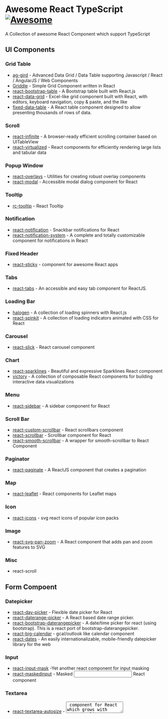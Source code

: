 # Awesome React TypeScript [![Awesome](https://awesome.re/badge.svg)](https://awesome.re)
A Collection of awesome React Component which support TypeScript

## UI Components

### Grid Table
* [ag-gird](https://github.com/ag-grid/ag-grid) - Advanced Data Grid / Data Table supporting Javascript / React / AngularJS / Web Components 
* [Griddle](https://github.com/GriddleGriddle/Griddle) - Simple Grid Component written in React 
* [react-bootstrap-table](https://github.com/AllenFang/react-bootstrap-table) - A Bootstrap table built with React.js 
* [react-data-grid](https://github.com/adazzle/react-data-grid) - Excel-like grid component built with React, with editors, keyboard navigation, copy & paste, and the like
* [fixed-data-table](https://github.com/facebookarchive/fixed-data-table) - A React table component designed to allow presenting thousands of rows of data. 

### Scroll
* [react-infinite](https://github.com/seatgeek/react-infinite) - A browser-ready efficient scrolling container based on UITableView
* [react-virtualized](https://github.com/bvaughn/react-virtualized) -  React components for efficiently rendering large lists and tabular data 

### Popup Window
* [react-overlays](https://github.com/react-bootstrap/react-overlays) - Utilities for creating robust overlay components
* [react-modal](https://github.com/reactjs/react-modal) - Accessible modal dialog component for React

### Tooltip
* [rc-tooltip](https://github.com/react-component/tooltip) - React Tooltip

### Notification
* [react-notification](https://github.com/pburtchaell/react-notification) - Snackbar notifications for React
* [react-notification-system](https://github.com/igorprado/react-notification-system) - A complete and totally customizable component for notifications in React 

### Fixed Header
* [react-sticky](https://github.com/captivationsoftware/react-sticky) - <Sticky /> component for awesome React apps

### Tabs
* [react-tabs](https://github.com/reactjs/react-tabs) - An accessible and easy tab component for ReactJS.

### Loading Bar
* [halogen](https://github.com/yuanyan/halogen) - A collection of loading spinners with React.js 
* [react-spinkit](https://github.com/KyleAMathews/react-spinkit) - A collection of loading indicators animated with CSS for React 

### Carousel
* [react-slick](https://github.com/akiran/react-slick) - React carousel component

### Chart 
* [react-sparklines](https://github.com/borisyankov/react-sparklines) - Beautiful and expressive Sparklines React component
* [victory](https://github.com/FormidableLabs/victory) - A collection of composable React components for building interactive data visualizations

### Menu
* [react-sidebar](https://github.com/balloob/react-sidebar) - A sidebar component for React

### Scroll Bar
* [react-custom-scrollbar](https://github.com/malte-wessel/react-custom-scrollbars) - React scrollbars component 
* [react-scrollbar](https://github.com/souhe/reactScrollbar) - Scrollbar component for React
* [react-smooth-scrollbar](https://github.com/idiotWu/react-smooth-scrollbar) - A wrapper for smooth-scrollbar to React Component

### Paginator
* [react-paginate](https://github.com/AdeleD/react-paginate) - A ReactJS component that creates a pagination

### Map
* [react-leaflet](https://github.com/PaulLeCam/react-leaflet) - React components for Leaflet maps

### Icon
* [react-icons](https://github.com/gorangajic/react-icons) - svg react icons of popular icon packs

### Image
* [react-svg-pan-zoom](https://github.com/chrvadala/react-svg-pan-zoom) - A React component that adds pan and zoom features to SVG 

### Misc
* react-scroll

## Form Compoent

### Datepicker
* [react-day-picker](https://github.com/gpbl/react-day-picker) - Flexible date picker for React
* [react-daterange-picker](https://github.com/onefinestay/react-daterange-picker) - A React based date range picker.
* [react-bootstrap-daterangepicker](https://github.com/skratchdot/react-bootstrap-daterangepicker) - A date/time picker for react (using bootstrap). This is a react port of bootstrap-daterangepicker.
* [react-big-calendar](https://github.com/intljusticemission/react-big-calendar) - gcal/outlook like calendar component 
* [react-dates](https://github.com/airbnb/react-dates) - An easily internationalizable, mobile-friendly datepicker library for the web

### Input 
* [react-input-mask](https://github.com/sanniassin/react-input-mask) -Yet another react component for input masking
* [react-maskedinput](https://github.com/insin/react-maskedinput) - Masked <input/> React component 

### Textarea
* [react-textarea-autosize](https://github.com/andreypopp/react-textarea-autosize) - <textarea /> component for React which grows with content

### Autocomplete
* [react-autosuggest](https://github.com/moroshko/react-autosuggest) - WAI-ARIA compliant React autosuggest component 

### Select
* [react-select](https://github.com/JedWatson/react-select) - A Select control built with and for React JS 

### Color picker
* [react-color](https://github.com/casesandberg/react-color) - Color Pickers from Sketch, Photoshop, Chrome, Github, Twitter & more 

### Toggle
* [react-toggle](https://github.com/aaronshaf/react-toggle) - Elegant, accessible toggle component for React. Also a glorified checkbox. 

### Slider
* [rc-slider](https://github.com/react-component/slider) - React Slider 

### Editor 
* [react-quill](https://github.com/zenoamaro/react-quill) - A Quill component for React.
* [react-codemirror](https://github.com/JedWatson/react-codemirror) - Codemirror Component for React.js
* [draft-js](https://github.com/facebook/draft-js) - A React framework for building text editors. 

### Misc
* [react-widgets](https://github.com/jquense/react-widgets) - An à la carte set of polished, extensible, and accessible inputs built for React

### Drag and Drop
* [react-dropzone](https://github.com/react-dropzone/react-dropzone) - Simple HTML5 drag-drop zone with React.js.
* [react-dnd](https://github.com/react-dnd/react-dnd) - Drag and Drop for React 
* [sortablejs](https://github.com/RubaXa/Sortable) - Sortable — is a JavaScript library for reorderable drag-and-drop lists on modern browsers and touch devices. No jQuery. Supports Meteor, AngularJS, React, Polymer, Knockout and any CSS library, e.g. Bootstrap.
* [react-sortable-hoc](https://github.com/clauderic/react-sortable-hoc) - A set of higher-order components to turn any list into an animated, touch-friendly, sortable list

## Animation

### Transitions
* [react-motion](https://github.com/chenglou/react-motion) - A spring that solves your animation problems.

## Application Framework Component

### Router
* [react-router](https://github.com/ReactTraining/react-router) - Declarative routing for React 
* [redux-router](https://github.com/acdlite/redux-router) - Redux bindings for React Router – keep your router state inside your Redux store
* [universal-router](https://github.com/kriasoft/universal-router) - A simple middleware-style router for isomorphic JavaScript web apps 
* [react-router-redux](https://github.com/reactjs/react-router-redux) - Ruthlessly simple bindings to keep react-router and redux in sync
* [react-breadcrumbs](https://github.com/svenanders/react-breadcrumbs) - Automatic breadcrumbs for React-Router

### State Management
* [react-redux](https://github.com/reactjs/react-redux) - Official React bindings for Redux
* [edux-batched-actions](https://github.com/tshelburne/redux-batched-actions) - redux higher order reducer + action to reduce actions under a single subscriber notification
* [reflux](https://github.com/reflux/refluxjs) - A simple library for uni-directional dataflow application architecture with React extensions inspired by Flux
* [fluxxor](https://github.com/BinaryMuse/fluxxor) -  Flux architecture tools for React 
* [alt](https://github.com/goatslacker/alt) - Isomorphic flux implementation
* [reselect](https://github.com/reactjs/reselect) - Selector library for Redux
* [recompose](https://github.com/acdlite/recompose) - A React utility belt for function components and higher-order components.
* [redux-ui](https://github.com/tonyhb/redux-ui) - Easy UI state management for react redux

### Server Communication
* [react-relay](https://github.com/facebook/relay) - Relay is a JavaScript framework for building data-driven React applications. 

### CSS
* [react-responsive](https://github.com/contra/react-responsive) - Media queries in react for responsive design
* [react-css-modules](https://github.com/gajus/react-css-modules) - Seamless mapping of class names to CSS modules inside of React components.
* [aphrodite](https://github.com/Khan/aphrodite) - Framework-agnostic CSS-in-JS with support for server-side rendering, browser prefixing, and minimum CSS generation
* [radium](https://github.com/FormidableLabs/radium) - A toolchain for React component styling
* [react-bootstrap](https://github.com/react-bootstrap/react-bootstrap) - Bootstrap 3 components built with React.
* [reactstra](https://github.com/reactstrap/reactstrap) - Simple React Bootstrap 4 components 
* [react-mdl](https://github.com/tleunen/react-mdl) - React Components for Material Design Lite
* [material-ui](https://github.com/mui-org/material-ui) - React components that implement Google's Material Design. 

### i18n
* [react-intl](https://github.com/yahoo/react-intl) - Internationalize React apps. This library provides React components and an API to format dates, numbers, and strings, including pluralization and handling translations.
* [react-i18next](https://github.com/i18next/react-i18next) - Internationalization for react done right. Using the i18next i18n ecosystem.

## Utils Library

* [lodash](https://github.com/lodash/lodash) - A modern JavaScript utility library delivering modularity, performance, & extras. 
* [moment](https://github.com/moment/moment) - Parse, validate, manipulate, and display dates in javascript. 

## Mobile
* [onsenui](https://github.com/OnsenUI/OnsenUI) - Mobile app development framework and SDK using HTML5 and JavaScript. Create beautiful and performant cross-platform mobile apps. Based on Web Components, and provides bindings for Angular 1, 2, React and Vue.js. 
